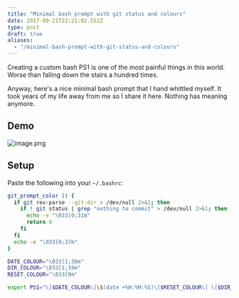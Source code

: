 ```yaml
---
title: "Minimal bash prompt with git status and colours"
date: 2017-09-21T22:21:02.552Z
type: post
draft: true
aliases:
  - "/minimal-bash-prompt-with-git-status-and-colours"
---
```

Creating a custom bash PS1 is one of the most painful things in this world. Worse than falling down the stairs a hundred times.

Anyway, here's a nice minimal bash prompt that I hand whittled myself. It took years of my life away from me so I share it here. Nothing has meaning anymore.

## Demo

![image.png](/images/image.png)

## Setup
Paste the following into your `~/.bashrc`:

```bash
git_prompt_color () {
  if git rev-parse --git-dir > /dev/null 2>&1; then
    if ! git status | grep "nothing to commit" > /dev/null 2>&1; then
      echo -e "\033[0;31m"
      return 0
    fi
  fi
  echo -e "\033[0;37m"
}

DATE_COLOUR="\033[1;30m"
DIR_COLOUR="\033[1;34m"
RESET_COLOUR="\033[0m"

export PS1="\[$DATE_COLOUR\]\$(date +%H:%M:%S)\[$RESET_COLOUR\] \[$DIR_COLOUR\]\W\[$RESET_COLOUR\] \[\$(git_prompt_color)\]•\[$RESET_COLOUR\] "
```

